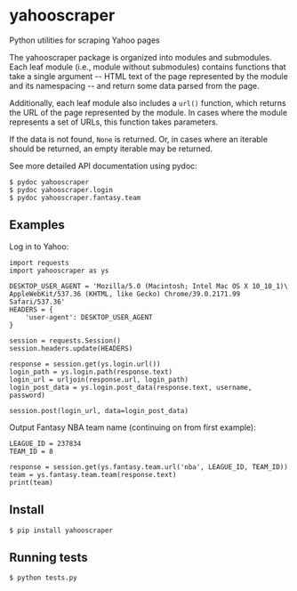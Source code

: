 # yahooscraper

Python utilities for scraping Yahoo pages

The yahooscraper package is organized into modules and submodules. Each leaf
module (i.e., module without submodules) contains functions that take a single
argument -- HTML text of the page represented by the module and its
namespacing -- and return some data parsed from the page.

Additionally, each leaf module also includes a `url()` function, which returns
the URL of the page represented by the module. In cases where the module
represents a set of URLs, this function takes parameters.

If the data is not found, `None` is returned. Or, in cases where an iterable
should be returned, an empty iterable may be returned.

See more detailed API documentation using pydoc:

    $ pydoc yahooscraper
    $ pydoc yahooscraper.login
    $ pydoc yahooscraper.fantasy.team


## Examples

Log in to Yahoo:

    import requests
    import yahooscraper as ys

    DESKTOP_USER_AGENT = 'Mozilla/5.0 (Macintosh; Intel Mac OS X 10_10_1)\
    AppleWebKit/537.36 (KHTML, like Gecko) Chrome/39.0.2171.99 Safari/537.36'
    HEADERS = {
        'user-agent': DESKTOP_USER_AGENT
    }

    session = requests.Session()
    session.headers.update(HEADERS)

    response = session.get(ys.login.url())
    login_path = ys.login.path(response.text)
    login_url = urljoin(response.url, login_path)
    login_post_data = ys.login.post_data(response.text, username, password)

    session.post(login_url, data=login_post_data)


Output Fantasy NBA team name (continuing on from first example):

    LEAGUE_ID = 237834
    TEAM_ID = 8

    response = session.get(ys.fantasy.team.url('nba', LEAGUE_ID, TEAM_ID))
    team = ys.fantasy.team.team(response.text)
    print(team)


## Install

    $ pip install yahooscraper


## Running tests

    $ python tests.py
